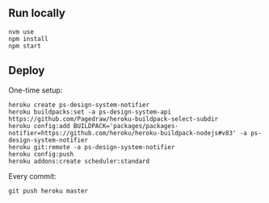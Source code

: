 ## Run locally

```
nvm use
npm install 
npm start
```

## Deploy

One-time setup:

```
heroku create ps-design-system-notifier
heroku buildpacks:set -a ps-design-system-api https://github.com/Pagedraw/heroku-buildpack-select-subdir
heroku config:add BUILDPACK='packages/packages-notifier=https://github.com/heroku/heroku-buildpack-nodejs#v83' -a ps-design-system-notifier
heroku git:remote -a ps-design-system-notifier
heroku config:push
heroku addons:create scheduler:standard
```

Every commit:

```
git push heroku master
```
